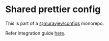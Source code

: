 # Shared prettier config

This is part of a [@muravjev/configs](https://github.com/muravjev/configs) monorepo.

Refer integration guide [here](../README.md#prettier).
